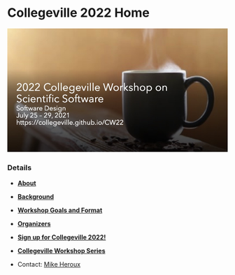 # Collegeville 2022 Home

![](assets/Collegeville22WorkshopBanner.jpg)

### Details
- [**About**](About.md)
- [**Background**](Background.md)
- [**Workshop Goals and Format**](GoalsFormat.md)
- [**Organizers**](Organizers.md)

- [**Sign up for Collegeville 2022!**](Registration2022.md)

- [**Collegeville Workshop Series**](https://collegeville.github.io/Workshops/)

- Contact: [Mike Heroux](https://maherou.github.io)
